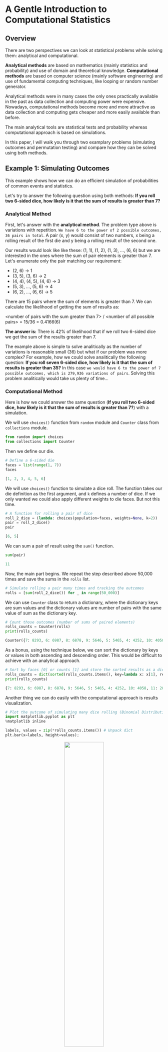 # A Gentle Introduction to Computational Statistics

## Overview
There are two perspectives we can look at statistical problems while solving them: analytical and computational.

**Analytical methods** are based on mathematics (mainly statistics and probability) and use of domain and theoretical knowledge. **Computational methods** are based on computer science (mainly software engineering) and use of fundamental computing techniques, like looping or random number generator.

Analytical methods were in many cases the only ones practically available in the past as data collection and computing power were expensive. Nowadays, computational methods become more and more attractive as data collection and computing gets cheaper and more easily available than before.

The main analytical tools are statistical tests and probability whereas computational approach is based on simulations.

In this paper, I will walk you through two examplary problems (simulating outcomes and permutation testing) and compare how they can be solved using both methods.

## Example 1: Simulating Outcomes

This example shows how we can do an efficient simulation of probabilities of common events and statistics.

Let's try to answer the following question using both methods: **If you roll two 6-sided dice, how likely is it that the sum of results is greater than 7?**

### Analytical Method

First, let's answer with the **analytical method**. The problem type above is variations with repetition. `We have 6 to the power of 2 possible outcomes, 36 pairs in total`. A pair (x, y) would consist of two numbers, x being a rolling result of the first die and y being a rolling result of the second one.

Our results would look like like these: (1, 1), (1, 2), (1, 3), ..., (6, 6) but we are interested in the ones where the sum of pair elements is greater than 7. Let's enumerate only the pair matching our requirement:

- (2, 6) -> 1
- (3, 5), (3, 6) -> 2
- (4, 4), (4, 5), (4, 6) -> 3
- (5, 3), ..., (5, 6) -> 4
- (6, 2), ..., (6, 6) -> 5

There are 15 pairs where the sum of elements is greater than 7. We can calculate the likelihood of getting the sum of results as:

\<number of pairs with the sum greater than 7> / \<number of all possible pairs> = 15/36 = 0.4166(6)

**The answer is:** There is 42% of likelihood that if we roll two 6-sided dice we get the sum of the results greater than 7.

The example above is simple to solve analitically as the number of variations is reasonable small (36) but what if our problem was more complex? For example, how we could solve analitically the following question: **If you roll seven 6-sided dice, how likely is it that the sum of results is greater than 35?** In this case `we would have 6 to the power of 7 possible outcomes, which is 279,936 variations of pairs`. Solving this problem analitically would take us plenty of time...

### Computational Method

Here is how we could answer the same question (**If you roll two 6-sided dice, how likely is it that the sum of results is greater than 7?**) with a simulation.

We will use `choices()` function from `random` module and `Counter` class from `collections` module.

```python
from random import choices
from collections import Counter
```
Then we define our die.

```python
# Define a 6-sided die
faces = list(range(1, 7))
faces

[1, 2, 3, 4, 5, 6]
```
We will use `choices()` function to simulate a dice roll. The function takes our die definition as the first argument, and `k` defines a number of dice. If we only wanted we could also apply different weights to die faces. But not this time.

```python
# A function for rolling a pair of dice
roll_2_dice = (lambda: choices(population=faces, weights=None, k=2))
pair = roll_2_dice()
pair

[6, 5]
```
We can sum a pair of result using the `sum()` function.

```python
sum(pair)

11
```
Now, the main part begins. We repeat the step described above 50,000 times and save the sums in the `rolls` list.

```python
# Simulate rolling a pair many times and tracking the outcomes
rolls = [sum(roll_2_dice()) for _ in range(50_000)]
```
We can use `Counter` class to return a dictionary, where the dictionary keys are sum values and the dictionary values are number of pairs with the same value of sum as the dictionary key.

```python
# Count those outcomes (number of sums of paired elements)
rolls_counts = Counter(rolls)
print(rolls_counts)

Counter({7: 8293, 6: 6987, 8: 6878, 9: 5646, 5: 5465, 4: 4252, 10: 4058, 11: 2832, 3: 2781, 12: 1417, 2: 1391})
```
As a bonus, using the technique below, we can sort the dictionary by keys or values in both ascending and descending order. This would be difficult to achieve with an analytical approach.

```python
# Sort by faces [0] or counts [1] and store the sorted results as a dictionary
rolls_counts = dict(sorted(rolls_counts.items(), key=lambda x: x[1], reverse=True))
print(rolls_counts)

{7: 8293, 6: 6987, 8: 6878, 9: 5646, 5: 5465, 4: 4252, 10: 4058, 11: 2832, 3: 2781, 12: 1417, 2: 1391}
```
Another thing we can do easily with the computational approach is results visualization.

```python
# Plot the outcome of simulating many dice rolling (Binomial Distribution)
import matplotlib.pyplot as plt
%matplotlib inline

labels, values = zip(*rolls_counts.items()) # Unpack dict
plt.bar(x=labels, height=values);
```

<center><img src="images/2019-04-12-001.png" width="50%"/></center>


Now, we are ready to answer our question. The code below sums the number of occurences of sums greater than 7 and divides it by all occurences.

```python
# If you roll two dice, how likely is it that your sum is greater than 7
sums_above_7 = sum(v for k, v in rolls_counts.items() if k > 7)
all_sums = sum(rolls_counts.values())

likelihood = sums_above_7 / all_sums
likelihood

0.41662
```
**The result is** at the same time the likelihood that if we roll two 6-sided dice we get the sum of the results greater than 7. Of course, the result we got using computational method (42%) matches the one derived from the analytical method (42%).

### Analytical vs. Computational

To summarize, here are the steps of the two approaches:

- Analytical approach
	- Think about all possible outcomes
	- Enumerate outcomes which meet the condition (>7)
	- Count the outcomes which meet the condition and calculate the likelihood

- Computational approach
	- Define 6-sided die
	- Simulate rolling a pair of dice (many times)
	- Count and calculate the likelihood
	- Bonus: count, sort, visualize easily

Solving the problem analytically, we would have a problem with the more complex scenario (7 dice, sum greater than 35) whereas computationally we can solve it right away. The working code and the complex case solution can be found the Jupyter notebook linked below.

**Example 1: Simulating Outcomes** ([Jupyter](https://github.com/ksatola/Computational-Statistics/blob/master/Example1.ipynb), [HTML](https://ksatola.github.io/projects/ComputationalStatisticsExample1.html))

## Example 2: Permutation Testing

In this example **we would like to know if a drug is effective or not**. This is a classic A/B testing problem which we solve in analytical and computational way.

The first and common to both methods step is to describe the problem mathematically and define a few inputs to our analysis. For this, we will use a standard hypothesis testing approach, defining our null and alternative hypotheses as follows:

<center><img src="images/2019-04-12-002.png" width="100%"/></center>

For the above, I will assume a significance level (alpha) of 0.01. The significance level is the threshold for rejecting a difference between the groups.

In simple words, to confirm if the drug works, we need to find out if there is a statistically significant difference between the two groups of patients. We will be comparing means of the group results (samples) to see if they significantly differ or not.

We represent our groups as lists where each number is a result of patient's examination. In our case we do not know what the numbers means and if the higher number represents the better result or not. That is why two-tailed alternative hypothesis is chosen - we just want to confirm if the two groups differ significantly.

 The treatment group is where patients get the drug and the control group is where patients do not get the drug (only a kind of mockup/not working replacement).

```python
import numpy as np

# treatment group
drug = [54, 73, 53, 70, 73, 68, 52, 65, 65] 

# control group
placebo = [54, 51, 58, 44, 55, 52, 42, 47, 58, 46] 

# Significance level
alpha = 0.01
```

For our groups, we observe the means difference of 12.97 but the question is if this difference is statistically significant and the drug works? Is the difference only between the two samples (drug and placebo) or we could infere that this would be also valid for the entire patients population?

```python
# Means difference of the samples
np.mean(drug) - np.mean(placebo)

12.966666666666661
```

### Analytical Method

First, let's try to answer to this question analytically. For that we will use T-Student sampling distribution and calculate t-test statistic. Statistical tests usually come with some assumptions, and t-test is not an exception.

T-test assumptions:

1. Both groups (drug and placebo) should be normally distributed.
2. Samples should come from populations with equal variances.
3. Samples should be of the same size.
4. At best there should be more than 20 observations in a sample.

Assumtions 3 and 4 are quick to deal with. Our first sample (drug) has 9 observations and the second (placebo) 10. They are not equal in size but close, so we can live with it. The small number of observations (less than 20) may impact the quality of t-test outcome but we have no other choice but to try (we do not have any other observations).

To check if assumption one is is met we will use Shapiro-Wilk test designed specifically for samples containing less than 50 observations. For that we will use a helper function `normaltest()` which utilizes `shapiro()` function of the `scipy.stats` module.

```python
from scipy import stats

def normaltest(sample, name, alpha=0.05):
    '''
    Shapiro-Wilk test for samples with n < 50 observations.
    Reference: https://docs.scipy.org/doc/scipy/reference/generated/scipy.stats.shapiro.html
    '''
    W, p = stats.shapiro(sample)
    #print("W = {:g}".format(W))
    #print("p = {:g}".format(p))
    if p < alpha:  # null hypothesis: sample comes from a normal distribution
        print("{} does not come from a normal distribution".format(name))
    else:
        print("{} comes from a normal distribution".format(name))
```

Let's now test if our first assumption is true regarding the drug and placebo samples.

```python
# Is drug normally distributed?
normaltest(drug, "Drug")

Drug comes from a normal distribution
```

```python
# Is placebo normally distributed?
normaltest(placebo, "Placebo")

Placebo comes from a normal distribution
```

Our samples come from a normal distribution, although it is difficult to say that by just looking at data because we have only 9 and 10 observations.

Now it is time to deal with the second assumtion, stating that our samples should come from populations with equal variances. It is important to mention that we are not checking variances of the samples (their variances are not equal) but if they come from populations with equal variances. 

To check if the second assumption is valid, we will use `varsequals()` helper function utilizing `bartlett()` function from `scipy.stats` module. The function uses Bartlett's test which answers the question if our samples come from populations with equal variances.

```python
def varsequals(sample1, sample2, alpha=0.01):
    '''
    Perform Bartlett’s test for equal variances.
    Bartlett’s test tests the null hypothesis that all input samples are from populations with equal variances.
    Reference: https://docs.scipy.org/doc/scipy-0.14.0/reference/generated/scipy.stats.bartlett.html
    ''' 
    T, p = stats.bartlett(sample1, sample2)
    #print("T = {:g}".format(T))
    #print("p = {:g}".format(p))
    if p < alpha:  # null hypothesis: all input samples are from populations with equal variances
        print("Not all input samples are from populations with equal variances.")
    else:
        print("All input samples are from populations with equal variances.")
```
It seems that our second assumption is also valid.

```python
varsequals(drug, placebo)

All input samples are from populations with equal variances.
```

Now, we can perform our test and check if the mean difference of our two samples is statistically significant. The remaining question is if our samples are expected to have been drawn from the same population. To do this, we will do a t-test using `ttest_ind()` function from `scipy.stats` module.

```python
# We assume all observations are independent
t_stat, p = stats.ttest_ind(drug, placebo) 
print('t={:.4f}, p={:.4f}'.format(t_stat, p))

t=3.9357, p=0.0011
```

The t-test statistic value is 3.9357 and our p-value is 0.0011. The p-value is a probability of obtaining a result equal to or more extreme than was observed in the data. If our p-value (0.0011) is less than our alpha (0.01) than we can reject our null hypothesis (that there is no difference between drug and placebo) and assume the alternative hypothesis that the drug is effective.

```python
# Interpret via p-value
if p < alpha:
    print('Reject the null hypothesis that the means are equal.')
else:
    print('Accept null hypothesis that the means are equal.')
    
Reject the null hypothesis that the means are equal.
```

We can also confirm our finding calculating degrees of freedom,

```python
# Calculate degrees of freedom
df = len(drug) + len(placebo) - 2
df

17
```

and a critical value.

```python
# Calculate the critical value (two-tailed test)
# PPF (percent point function)
cv = stats.t.ppf(1.0 - alpha/2, df)
cv

2.8982305196347173
```
Using the critical value and t-test statistic we infer the same as above. Our drug works.

```python
# Interpret via critical value (abs for symmetric distribution)
if abs(t_stat) <= cv:
    print('Accept null hypothesis that the means are equal.')
else:
    print('Reject the null hypothesis that the means are equal.')
    
Reject the null hypothesis that the means are equal.
```
To summarize the analytical approach, we proved that we have sufficient evidence to reject the null hypothesis which means that the drug works.

### Computational Method

Now it is time to check if the drug is effective in a computational way. We will be using our hypothesis definition but instead of doing a statistical test and satisfying its assumption we assume the null hypothesis is true, so there is no difference in the groups.

To refresh, the observed mean difference in drug and placebo groups is 12.97 (observed_diff).


```python
observed_diff = mean(drug) - mean(placebo)
print(f"{observed_diff:.2f}")

12.97
```

If there is no difference in means of the treatment and control groups, we can merge the observations from both groups and then check how likely is that the observed_diff value or greater appears. We will now simulate the mean differences doing random groups assignment from the common pool (drug and placebo combined) many times.

```python
from statistics import mean
from random import shuffle

# Unite the data
combined = drug + placebo

n = 10_000
count = 0
simulated_means = []

# Simulate it a bunch of times
for _ in range(n):
	 # Rearrange in-place
    shuffle(combined)
    
    # Split combined into simulated drug and placebo grups
    # and calculate a simulated mean difference
    shuffled_diff = mean(combined[:len(drug)]) - mean(combined[len(drug):])
    
    # Add the difference for future reference
    simulated_means.append(shuffled_diff)
    
    # Increase counter if the simulated mean difference
    # is equal or greater from the observed mean difference
    count += (shuffled_diff >= observed_diff)
```
If the null hypothesis is true (the drug does not work, on average group means are close to 0) we should observe many occurences of mean differences equal or greater to observed_diff. If not, then we can safely reject the null hypothesis (as the observed_diff would be exceptional for samples drawn from the same distribution).

Our simulation result shows that 12 times on 10,000 simulated mean difference was equal or greater then observed one. According to our logic, if such difference was common we would get the difference at least 12.97 many more times.

```python
print(f"""{n:,} label reshufflings produced only {count} instances 
with a difference at least as extreme as the observed difference of {observed_diff:.2f}.""")

10,000 label reshufflings produced only 12 instances 
with a difference at least as extreme as the observed difference of 12.97.
```
We can also calculate a p-value easily. To recall, p-value is a chance of observing the current difference when there is truly no difference. In other words it is a probability of obtaining a result equal to or more extreme than was observed in the data.

```python
p = count / n
p

0.0012
```
The p-value is only 0.0012 and is far less than our significance level (alpha) established at 0.01 level.

```python
# Interpret via p-value
if p < alpha:
    print('Reject the null hypothesis that the means are equal.')
else:
    print('Accept null hypothesis that the means are equal.')
    
Reject the null hypothesis that the means are equal.
```
One of the nice "side effects" of computational approach is that doing simulations we gather data we can use to interpret our result visually.

```python
# Find the quantile for the alpha/2 cutoff (two-tailed test)
cv = np.max(simulated_means) - stats.t.ppf(1.0 - alpha/2, df)

simulated_means = np.asarray(simulated_means)
plt.figure(figsize=(16, 8))
sns.distplot(simulated_means, color="skyblue", kde=True, hist=True, rug="True")
plt.title("Simulated Differences of drug and placebo group means for the null hypothesis", fontsize=12)
plt.xlabel("Probability Means Difference", fontsize=12)
plt.ylabel("Percent", fontsize=12)

# Critical value
plt.axvline(cv, color='g');

# Observed mean difference
plt.axvline(observed_diff, color='r'); 
```

<center><img src="images/2019-04-12-003.png" width="100%"/></center>

The picture above shows our simulated distribution of mean difference. The green vertical line represents the critical value and the red one the mean difference observed between drug and placebo groups. We clearly see that it is very unlikely that drug and placebo samples come from the same distribution (red line).

To summarize the computational approach, we can say that it we have sufficient evidence to reject the null hypothesis, and we conclude that the drug is effective.


### Analytical vs. Computational

The analytical and computational approaches are in general very similar except the core part (in bold below):

- Analytical approach
	- Setup testing framework.
		- Define null and alternative hypothesis.
		- Set alpha (the threshold for rejecting differences).
	-  Collect data.
	-  **Pick a sampling distribution, calculate a test statistic, remember about assumptions.**
	-  Calculate p-value.
	-  Draw conclusion.

- Computational approach
	- Setup testing framework.
		- Define null and alternative hypothesis.
		- Set alpha (the threshold for rejecting differences).
	- Collect data.
	- **Iterate while shuffling data to simulate null effect and createa sampling distribution.**
	- Calculate p-value.
	- Draw conclusion.

To conclude, analytical method often dictates the test statistic, and tests have assumptions we must meet. This is not the case while simulating. In addition, if we have issues like censored data, non-independence, or long-tailed distributions, we may not find an off-the-shelf test. In such a case, unless we are mathematical statisticians, we may not be able to make a suitable statistical test by ourselves. Computational approach seems to be more easy to comprehend and to execute.
 
You can find a complete working code in Jupyter notebook format below.

**Example 2: Permutation Testing** ([Jupyter](https://github.com/ksatola/Computational-Statistics/blob/master/Example2.ipynb), [HTML](https://ksatola.github.io/projects/ComputationalStatisticsExample2.html))

## Additional Resources

- [ComputationalStatistics-master.zip](https://github.com/ksatola/Computational-Statistics/blob/master/ComputationalStatistics-master.zip) - a copy of [Brian Spiering](https://github.com/brianspiering/ComputationalStatistics) repo. Brian's talk during [DSCO19](https://www.sfdatainstitute.org/) in San Francisco was a trigger for me to start dealing more systhematically with computational statistics.
- [analytical\_vs\_computational.pdf](https://github.com/ksatola/Computational-Statistics/blob/master/analytical_vs_computational.pdf) - a few slides with a context and brief summary of analytical and computational methods.
